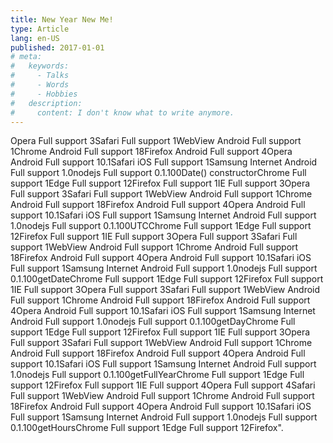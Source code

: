 ```yaml
---
title: New Year New Me!
type: Article
lang: en-US
published: 2017-01-01
# meta:
#   keywords:
#     - Talks
#     - Words
#     - Hobbies
#   description:
#     content: I don't know what to write anymore.
---
```


Opera Full support 3Safari Full support 1WebView Android Full support 1Chrome Android Full support 18Firefox Android Full support 4Opera Android Full support 10.1Safari iOS Full support 1Samsung Internet Android Full support 1.0nodejs Full support 0.1.100Date() constructorChrome Full support 1Edge Full support 12Firefox Full support 1IE Full support 3Opera Full support 3Safari Full support 1WebView Android Full support 1Chrome Android Full support 18Firefox Android Full support 4Opera Android Full support 10.1Safari iOS Full support 1Samsung Internet Android Full support 1.0nodejs Full support 0.1.100UTCChrome Full support 1Edge Full support 12Firefox Full support 1IE Full support 3Opera Full support 3Safari Full support 1WebView Android Full support 1Chrome Android Full support 18Firefox Android Full support 4Opera Android Full support 10.1Safari iOS Full support 1Samsung Internet Android Full support 1.0nodejs Full support 0.1.100getDateChrome Full support 1Edge Full support 12Firefox Full support 1IE Full support 3Opera Full support 3Safari Full support 1WebView Android Full support 1Chrome Android Full support 18Firefox Android Full support 4Opera Android Full support 10.1Safari iOS Full support 1Samsung Internet Android Full support 1.0nodejs Full support 0.1.100getDayChrome Full support 1Edge Full support 12Firefox Full support 1IE Full support 3Opera Full support 3Safari Full support 1WebView Android Full support 1Chrome Android Full support 18Firefox Android Full support 4Opera Android Full support 10.1Safari iOS Full support 1Samsung Internet Android Full support 1.0nodejs Full support 0.1.100getFullYearChrome Full support 1Edge Full support 12Firefox Full support 1IE Full support 4Opera Full support 4Safari Full support 1WebView Android Full support 1Chrome Android Full support 18Firefox Android Full support 4Opera Android Full support 10.1Safari iOS Full support 1Samsung Internet Android Full support 1.0nodejs Full support 0.1.100getHoursChrome Full support 1Edge Full support 12Firefox".
